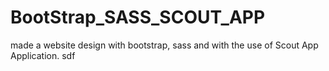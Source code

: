 # BootStrap_SASS_SCOUT_APP
made a website design with bootstrap, sass and with the use of Scout App Application.
sdf
